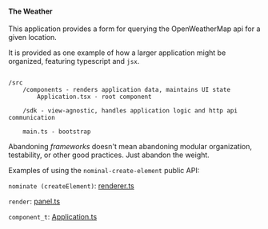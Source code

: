 #### The Weather

This application provides a form for querying the OpenWeatherMap api for a given location.

It is provided as one example of how a larger application might be organized, featuring typescript and `jsx`.

```

/src
    /components - renders application data, maintains UI state
        Application.tsx - root component

    /sdk - view-agnostic, handles application logic and http api communication

    main.ts - bootstrap

```

Abandoning _frameworks_ doesn't mean abandoning modular organization, testability, or other good practices.
Just abandon the weight.

Examples of using the `nominal-create-element` public API:

`nominate (createElement)`: [renderer.ts](https://github.com/kuhe/createElement/blob/master/curiosities/enterprisey-example/src/components/renderer.ts#L11-L20)

`render`: [panel.ts](https://github.com/kuhe/createElement/blob/master/curiosities/enterprisey-example/src/components/search-result/panel.ts#L22)

`component_t`: [Application.ts](https://github.com/kuhe/createElement/blob/master/curiosities/enterprisey-example/src/components/Application.ts#L14)
